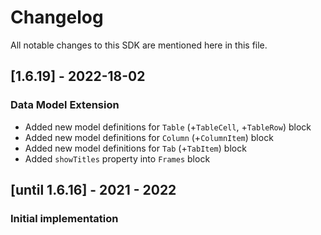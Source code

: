 # Changelog

All notable changes to this SDK are mentioned here in this file.


## [1.6.19] - 2022-18-02
### Data Model Extension
- Added new model definitions for `Table` (+`TableCell`, +`TableRow`) block
- Added new model definitions for `Column` (+`ColumnItem`) block
- Added new model definitions for `Tab` (+`TabItem`) block
- Added `showTitles` property into `Frames` block

## [until 1.6.16] - 2021 - 2022
### Initial implementation

